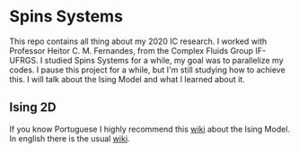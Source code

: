 # Spins Systems

This repo contains all thing about my 2020 IC research. I worked with Professor Heitor C. M. Fernandes, from the Complex Fluids Group IF-UFRGS. I studied Spins Systems for a while, my goal was to parallelize my codes. I pause this project for a while, but I'm still studying how to achieve this. I will talk about the Ising Model and what I learned about it.

## Ising 2D

If you know Portuguese I highly recommend this [wiki](https://fiscomp.if.ufrgs.br/index.php/Ising_2D) about the Ising Model. In english there is the usual [wiki](https://en.wikipedia.org/wiki/Ising_model). 
